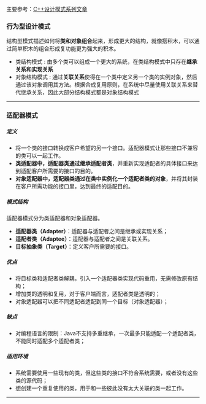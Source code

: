 主要参考：[C++设计模式系列文章](https://zhuanlan.zhihu.com/p/94877789)



### 行为型设计模式

结构型模式描述如何将**类和对象组合**起来，形成更大的结构，就像搭积木，可以通过简单积木的组合形成复功能更为强大的积木。

- 类结构模式 : 由多个类可以组成一个更大的系统，在类结构模式中只存在**继承关系和实现关系**
- 对象结构模式 : 通过**关联关系**使得在一个类中定义另一个类的实例对象，然后通过该对象调用其方法。根据合成复用原则，在系统中尽量使用关联关系来替代继承关系，因此大部分结构模式都是对象结构模式

------

### 适配器模式

##### 定义

- 将一个类的接口转换成客户希望的另一个接口。适配器模式让那些接口不兼容的类可以一起工作。
- **类适配器中，适配器类通过继承适配者类**，并重新实现适配者的具体接口来达到适配客户所需要的接口的目的。
- **对象适配器中，适配器类通过在类中实例化一个适配者类的对象**，并将其封装在客户所需功能的接口里，达到最终的适配目的。

##### 模式结构

适配器模式分为类适配器和对象适配器。

- **适配器类（Adapter）**：适配器与适配者之间是继承或实现关系；
- **适配者类（Adaptee）**：适配器与适配者之间是关联关系。
- **目标抽象类（Target）**：定义客户所需要的接口。

##### 优点

- 将目标类和适配者类解耦，引入一个适配器类实现代码重用，无需修改原有结构；
- 增加类的透明和复用，对于客户端而言，适配者类是透明的；
- 对象适配器可以把不同适配者适配到同一个目标（对象适配器）；

##### 缺点

- 对编程语言的限制：Java不支持多重继承，一次最多只能适配一个适配者类，不能同时适配多个适配者类；

##### 适用环境

- 系统需要使用一些现有的类，但这些类的接口不符合系统需要，或者没有这些类的源代码；
- 想创建一个重复使用的类，用于和一些彼此没有太大关联的类一起工作。

------

